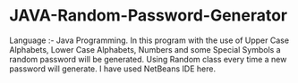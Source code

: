 # JAVA-Random-Password-Generator
Language :- Java Programming. In this program with the use of Upper Case Alphabets, Lower Case Alphabets, Numbers and some Special Symbols a random password will be generated. Using Random class every time a new password will generate. I have used NetBeans IDE here.
